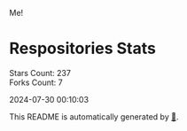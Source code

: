 Me!

# Respositories Stats
Stars Count: 237  
Forks Count: 7

2024-07-30 00:10:03  

This README is automatically generated by [🐰](https://github.com/rnitta/rnitta).
